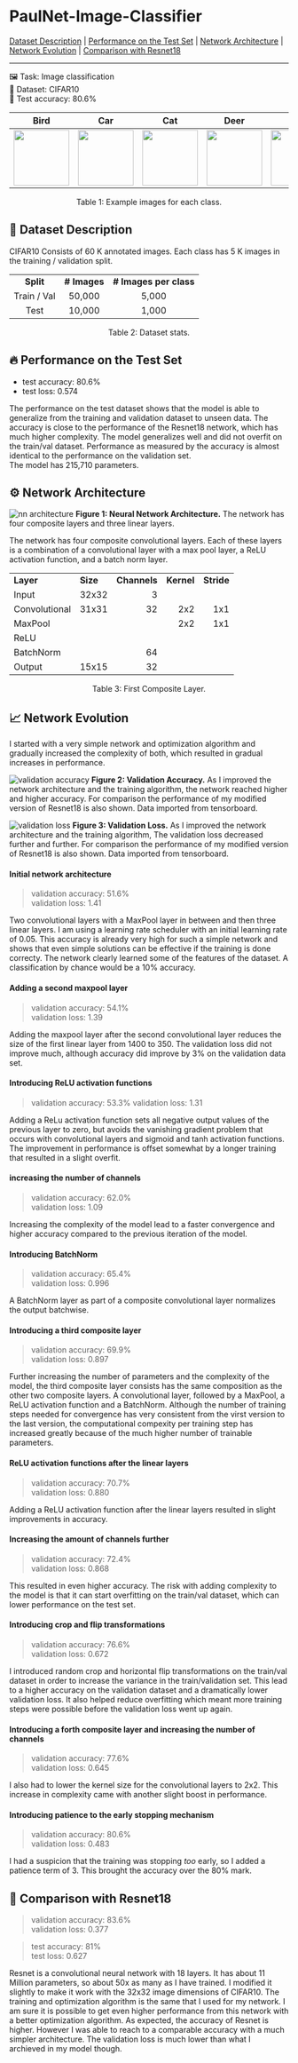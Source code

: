 # PaulNet-Image-Classifier
[Dataset Description](#-dataset-description) | [Performance on the Test Set](#-performance-on-the-test-set) | [Network Architecture](#%EF%B8%8F-network-architecture) | [Network Evolution](#-network-evolution) | [Comparison with Resnet18](#-comparison-with-resnet18)

---

🖼️ Task: Image classification  
💾 Dataset: CIFAR10   
🎯 Test accuracy: 80.6%  


Bird             | Car             | Cat             | Deer             | Dog             | Frog             | Horse             | Plane             | Ship             | Truck
:-------------------------:|:-------------------------:|:-------------------------:|:-------------------------:|:-------------------------:|:-------------------------:|:-------------------------:|:-------------------------:|:-------------------------:|:-------------------------:
<img src="https://github.com/schulze-paul/PaulNet-Image-Classifier/blob/main/images/Examples/bird.png?raw=true" width=100>  |  <img src="https://github.com/schulze-paul/PaulNet-Image-Classifier/blob/main/images/Examples/car.png?raw=true" width=100>|  <img src="https://github.com/schulze-paul/PaulNet-Image-Classifier/blob/main/images/Examples/cat.png?raw=true" width=100>|  <img src="https://github.com/schulze-paul/PaulNet-Image-Classifier/blob/main/images/Examples/deer.png?raw=true" width=100>|  <img src="https://github.com/schulze-paul/PaulNet-Image-Classifier/blob/main/images/Examples/dog.png?raw=true" width=100>|  <img src="https://github.com/schulze-paul/PaulNet-Image-Classifier/blob/main/images/Examples/frog.png?raw=true" width=100>|  <img src="https://github.com/schulze-paul/PaulNet-Image-Classifier/blob/main/images/Examples/horse.png?raw=true" width=100>|  <img src="https://github.com/schulze-paul/PaulNet-Image-Classifier/blob/main/images/Examples/plane.png?raw=true" width=100>|  <img src="https://github.com/schulze-paul/PaulNet-Image-Classifier/blob/main/images/Examples/ship.png?raw=true" width=100>|  <img src="https://github.com/schulze-paul/PaulNet-Image-Classifier/blob/main/images/Examples/truck.png?raw=true" width=100>
<p align='center'>Table 1: Example images for each class.</p>


## 📰 Dataset Description

CIFAR10 Consists of 60 K annotated images. Each class has 5 K images in the training / validation split. 

<table align='center'> 
  <tr>
    <td align='center'><b>Split</b></td>
    <td align='center'><b># Images</b></td>
    <td align='center'><b># Images per class</b></td>
  </tr>
  <tr>
    <td align='center'>Train / Val</td>
    <td align='center'>50,000</td>
    <td align='center'>5,000</td>
  </tr>
  <tr>
    <td align='center'>Test</td>
    <td align='center'>10,000</td>
    <td align='center'>1,000</td>
  </tr>
</table>
<p align='center'>Table 2: Dataset stats.</p>




## 🔥 Performance on the Test Set

- test accuracy: 80.6%  
- test loss: 0.574

The performance on the test dataset shows that the model is able to generalize from the training and validation dataset to unseen data. The accuracy is close to the performance of the Resnet18 network, which has much higher complexity.
The model generalizes well and did not overfit on the train/val dataset. Performance as measured by the accuracy is almost identical to the performance on the validation set.  
The model has 215,710 parameters.

## ⚙️ Network Architecture

![nn architecture](https://github.com/schulze-paul/PaulNet-Image-Classifier/blob/main/images/nn_architecture.png?raw=true)
**Figure 1: Neural Network Architecture.** The network has four composite layers and three linear layers. 


The network has four composite convolutional layers. Each of these layers is a combination of a convolutional layer with a max pool layer, a ReLU activation function, and a batch norm layer. 


<table align='center'> 
  <tr>
    <td><b>Layer</b></td>
    <td><b>Size</b></td>
    <td><b>Channels</b></td>
    <td><b>Kernel</b></td>
    <td><b>Stride</b></td>
  </tr>
  <tr>
    <td align=>Input</td>
    <td align='right'>32x32</td>
    <td align='right'>3</td>
    <td align='right'> </td>
    <td align='right'> </td>
  </tr>
  <tr>
    <td align=>Convolutional</td>
    <td align='right'>31x31</td>
    <td align='right'>32</td>
    <td align='right'>2x2</td>
    <td align='right'>1x1</td>
  </tr>
 
  <tr>
    <td align=>MaxPool</td>
    <td align='right'> </td>
    <td align='right'> </td>
    <td align='right'>2x2</td>
    <td align='right'>1x1</td>
  </tr>
 
  <tr>
    <td align=>ReLU</td>
    <td align='right'> </td>
    <td align='right'> </td>
    <td align='right'> </td>
    <td align='right'> </td>
  </tr>
 
  <tr>
    <td align=>BatchNorm</td>
    <td align='right'> </td>
    <td align='right'>64</td>
    <td align='right'> </td>
    <td align='right'> </td>
  </tr>
 
  <tr>
    <td align=>Output</td>
    <td align='right'>15x15</td>
    <td align='right'>32</td>
    <td align='right'> </td>
    <td align='right'> </td>
  </tr>
 
</table>
<p align='center'>Table 3: First Composite Layer.</p>

## 📈 Network Evolution

I started with a very simple network and optimization algorithm and gradually increased the complexity of both, which resulted in gradual increases in performance.

![validation accuracy](https://github.com/schulze-paul/ML-image-classification/blob/main/images/val_acc_grey.png?raw=true)
**Figure 2: Validation Accuracy.** As I improved the network architecture and the training algorithm, the network reached higher and higher accuracy. For comparison the performance of my modified version of  Resnet18 is also shown. Data imported from tensorboard.


![validation loss](https://github.com/schulze-paul/ML-image-classification/blob/main/images/val_loss_grey.png?raw=true)
**Figure 3: Validation Loss.** As I improved the network architecture and the training algorithm, The validation loss decreased further and further. For comparison the performance of my modified version of Resnet18 is also shown. Data imported from tensorboard.

#### Initial network architecture 
> validation accuracy: 51.6%  
> validation loss: 1.41  

Two convolutional layers with a MaxPool layer in between and then three linear layers. I am using a learning rate scheduler with an initial learning rate of 0.05. 
This accuracy is already very high for such a simple network and shows that even simple solutions can be effective if the training is done correcty. The network clearly learned some of the features of the dataset. A classification by chance would be a 10% accuracy.

#### Adding a second maxpool layer
> validation accuracy: 54.1%  
> validation loss: 1.39  

Adding the maxpool layer after the second convolutional layer reduces the size of the first linear layer from 1400 to 350.
The validation loss did not improve much, although accuracy did improve by 3% on the validation data set.

#### Introducing ReLU activation functions
> validation accuracy: 53.3%
> validation loss: 1.31 

Adding a ReLu activation function sets all negative output values of the previous layer to zero, but avoids the vanishing gradient problem that occurs with convolutional layers and sigmoid and tanh activation functions.  
The improvement in performance is offset somewhat by a longer training that resulted in a slight overfit.

#### increasing the number of channels
> validation accuracy: 62.0%  
> validation loss: 1.09 

Increasing the complexity of the model lead to a faster convergence and higher accuracy compared to the previous iteration of the model. 

#### Introducing BatchNorm
> validation accuracy: 65.4%  
> validation loss: 0.996  

A BatchNorm layer as part of a composite convolutional layer normalizes the output batchwise. 

#### Introducing a third composite layer
> validation accuracy: 69.9%  
> validation loss: 0.897  

Further increasing the number of parameters and the complexity of the model, the third composite layer consists has the same composition as the other two composite layers. A convolutional layer, followed by a MaxPool, a ReLU activation function and a BatchNorm. Although the number of training steps needed for convergence has very consistent from the virst version to the last version, the computational compexity per training step has increased greatly because of the much higher number of trainable parameters.

#### ReLU activation functions after the linear layers
> validation accuracy: 70.7%  
> validation loss: 0.880  

Adding a ReLU activation function after the linear layers resulted in slight improvements in accuracy.

#### Increasing the amount of channels further 
> validation accuracy: 72.4%  
> validation loss: 0.868  

This resulted in even higher accuracy. The risk with adding complexity to the model is that it can start overfitting on the train/val dataset, which can lower performance on the test set.

#### Introducing crop and flip transformations
> validation accuracy: 76.6%  
> validation loss: 0.672  

I introduced random crop and horizontal flip transformations on the train/val dataset in order to increase the variance in the train/validation set. This lead to a higher accuracy on the validation dataset and a dramatically lower validation loss. It also helped reduce overfitting which meant more training steps were possible before the validation loss went up again.

#### Introducing a forth composite layer and increasing the number of channels
> validation accuracy: 77.6%  
> validation loss: 0.645

I also had to lower the kernel size for the convolutional layers to 2x2.
This increase in complexity came with another slight boost in performance.

#### Introducing patience to the early stopping mechanism
> validation accuracy: 80.6%  
> validation loss: 0.483

I had a suspicion that the training was stopping _too_ early, so I added a patience term of 3. This brought the accuracy over the 80% mark.

## 🔬 Comparison with Resnet18 
> validation accuracy: 83.6%  
> validation loss: 0.377

> test accuracy: 81%  
> test loss: 0.627

Resnet is a convolutional neural network with 18 layers. It has about 11 Million parameters, so about 50x as many as I have trained. I modified it slightly to make it work with the 32x32 image dimensions of CIFAR10. The training and optimization algorithm is the same that I used for my network. I am sure it is possible to get even higher performance from this network with a better optimization algorithm.
As expected, the accuracy of Resnet is higher. However I was able to reach to a comparable accuracy with a much simpler architecture. 
The validation loss is much lower than what I archieved in my model though.
